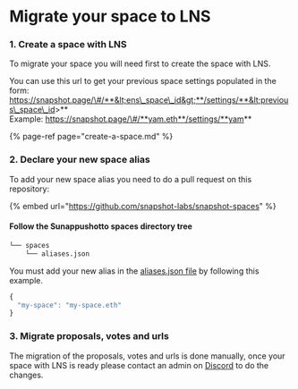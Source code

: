 # Migrate your space to LNS

### 1. Create a space with LNS

To migrate your space you will need first to create the space with LNS.
  
You can use this url to get your previous space settings populated in the form: https://snapshot.page/\#/**&lt;ens\_space\_id&gt;**/settings/**&lt;previous\_space\_id&gt;**  
Example: https://snapshot.page/\#/**yam.eth**/settings/**yam**

{% page-ref page="create-a-space.md" %}

### 2. Declare your new space alias

To add your new space alias you need to do a pull request on this repository:

{% embed url="https://github.com/snapshot-labs/snapshot-spaces" %}

#### Follow the Sunappushotto spaces directory tree

```bash
└── spaces
    └── aliases.json
```

You must add your new alias in the [aliases.json file](https://github.com/snapshot-labs/snapshot-spaces/blob/master/spaces/aliases.json) by following this example.

```javascript
{
  "my-space": "my-space.eth"
}
```

### 3. Migrate proposals, votes and urls

The migration of the proposals, votes and urls is done manually, once your space with LNS is ready please contact an admin on [Discord](https://discord.snapshot.page) to do the changes.

